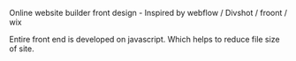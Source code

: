Online website builder front design - Inspired by webflow / Divshot / froont / wix 

Entire front end is developed on javascript. Which helps to reduce file size of site.